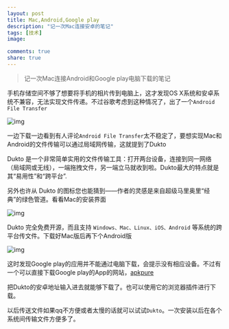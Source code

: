```yaml
---
layout: post
title: Mac,Android,Google play
description: "记一次Mac连接安卓的笔记"
tags: [技术]
image:

comments: true
share: true
---
```


> 记一次Mac连接Android和Google play电脑下载的笔记

手机存储空间不够了想要将手机的相片传到电脑上，这才发现OS X系统和安卓系统不兼容，无法实现文件传递。不过谷歌考虑到这种情况了，出了一个`Android File Transfer`

![img]({{site.url}}images/article/2016-2-12/1.png)

<!-- more -->

一边下载一边看到有人评论`Android File Transfer`太不稳定了，要想实现Mac和Android的文件传输可以通过局域网传输，这就提到了Dukto

Dukto 是一个非常简单实用的文件传输工具：打开两台设备，连接到同一网络（局域网或无线），一端拖拽文件，另一端立马就收到啦。Dukto最大的特点就是其“易用性”和“跨平台”.

另外也许从 Dukto 的图标您也能猜到——作者的灵感是来自超级马里奥里“经典”的绿色管道。看看Mac的安装界面

![img]({{site.url}}images/article/2016-2-12/3.png)

Dukto 完全免费开源，而且支持 `Windows、Mac、Linux、iOS、Android` 等系统的跨平台传文件。下载好Mac版后再下个Android版

![img]({{site.url}}images/article/2016-2-12/2.png)

这时发现Google play的应用并不能通过电脑下载，会提示没有相应设备。不过有一个可以直接下载Google play的App的网站，[apkpure](https://apkpure.com/)

把Dukto的安卓地址输入进去就能够下载了。也可以使用它的浏览器插件进行下载。

以后传送文件如果qq不方便或者太慢的话就可以试试`Dukto`。一次安装以后在各个系统间传输文件方便多了。

